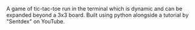A game of tic-tac-toe run in the terminal which is dynamic and can be expanded beyond a 3x3 board.
Built using python alongside a tutorial by "Sentdex" on YouTube. 